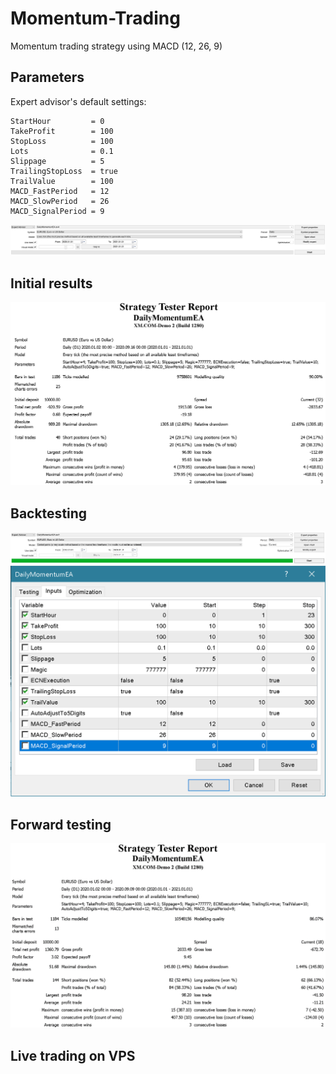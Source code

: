 # Momentum-Trading

Momentum trading strategy using MACD (12, 26, 9)

## Parameters

Expert advisor's default settings:

    StartHour         = 0
    TakeProfit        = 100
    StopLoss          = 100
    Lots              = 0.1
    Slippage          = 5
    TrailingStopLoss  = true
    TrailValue        = 100
    MACD_FastPeriod   = 12
    MACD_SlowPeriod   = 26
    MACD_SignalPeriod = 9
    
<img src="test_settings_1.png">
    
## Initial results

<img src="test_report_1.png">

## Backtesting

<img src="optimization_settings.png">

<img src="optimization_parameters.png">

## Forward testing

<img src="test_report_2.png">

## Live trading on VPS
